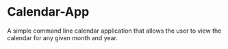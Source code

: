 # Calendar-App
A simple command line calendar application that allows the user to view the calendar for any given month and year.
